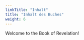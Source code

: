 ```yaml
---
linkTitle: "Inhalt"
title: "Inhalt des Buches"
weight: 6
---
```


Welcome to the Book of Revelation!

<!--more-->
